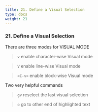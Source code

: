 ```yaml
---
title: 21. Define a Visual Selection
type: docs
weight: 21
---
```


### 21. Define a Visual Selection

There are three modes for VISUAL MODE

> `v` enable character-wise Visual mode

> `V` enable line-wise Visual mode

> `<C-v>` enable block-wise Visual mode


Two very helpful commands
> `gv` reselect the last visual selection

> `o` go to other end of highlighted text
